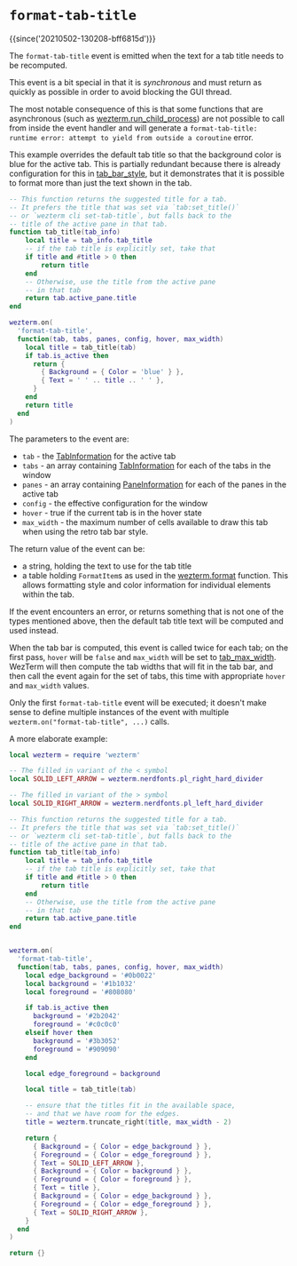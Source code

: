 # `format-tab-title`

{{since('20210502-130208-bff6815d')}}

The `format-tab-title` event is emitted when the text for a tab title
needs to be recomputed.

This event is a bit special in that it is *synchronous* and must return as
quickly as possible in order to avoid blocking the GUI thread.

The most notable consequence of this is that some functions that are
asynchronous (such as
[wezterm.run_child_process](../wezterm/run_child_process.md)) are not possible
to call from inside the event handler and will generate a `format-tab-title:
runtime error: attempt to yield from outside a coroutine` error.

This example overrides the default tab title so that the background color
is blue for the active tab.  This is partially redundant because there is
already configuration for this in [tab_bar_style](../config/tab_bar_style.md),
but it demonstrates that it is possible to format more than just the text
shown in the tab.

```lua
-- This function returns the suggested title for a tab.
-- It prefers the title that was set via `tab:set_title()`
-- or `wezterm cli set-tab-title`, but falls back to the
-- title of the active pane in that tab.
function tab_title(tab_info) 
    local title = tab_info.tab_title
    -- if the tab title is explicitly set, take that
    if title and #title > 0 then
        return title
    end
    -- Otherwise, use the title from the active pane
    -- in that tab
    return tab.active_pane.title
end

wezterm.on(
  'format-tab-title',
  function(tab, tabs, panes, config, hover, max_width)
    local title = tab_title(tab)
    if tab.is_active then
      return {
        { Background = { Color = 'blue' } },
        { Text = ' ' .. title .. ' ' },
      }
    end
    return title
  end
)
```

The parameters to the event are:

* `tab` - the [TabInformation](../TabInformation.md) for the active tab
* `tabs` - an array containing [TabInformation](../TabInformation.md) for each of the tabs in the window
* `panes` - an array containing [PaneInformation](../PaneInformation.md) for each of the panes in the active tab
* `config` - the effective configuration for the window
* `hover` - true if the current tab is in the hover state
* `max_width` - the maximum number of cells available to draw this tab when using the retro tab bar style.

The return value of the event can be:

* a string, holding the text to use for the tab title
* a table holding `FormatItem`s as used in the [wezterm.format](../wezterm/format.md) function.  This allows formatting style and color information for individual elements within the tab.

If the event encounters an error, or returns something that is not one of the
types mentioned above, then the default tab title text will be computed and
used instead.

When the tab bar is computed, this event is called twice for each tab;
on the first pass, `hover` will be `false` and `max_width` will be set
to [tab_max_width](../config/tab_max_width.md).  WezTerm will then compute
the tab widths that will fit in the tab bar, and then call the event again
for the set of tabs, this time with appropriate `hover` and `max_width`
values.

Only the first `format-tab-title` event will be executed; it doesn't make
sense to define multiple instances of the event with multiple
`wezterm.on("format-tab-title", ...)` calls.

A more elaborate example:

```lua
local wezterm = require 'wezterm'

-- The filled in variant of the < symbol
local SOLID_LEFT_ARROW = wezterm.nerdfonts.pl_right_hard_divider

-- The filled in variant of the > symbol
local SOLID_RIGHT_ARROW = wezterm.nerdfonts.pl_left_hard_divider

-- This function returns the suggested title for a tab.
-- It prefers the title that was set via `tab:set_title()`
-- or `wezterm cli set-tab-title`, but falls back to the
-- title of the active pane in that tab.
function tab_title(tab_info) 
    local title = tab_info.tab_title
    -- if the tab title is explicitly set, take that
    if title and #title > 0 then
        return title
    end
    -- Otherwise, use the title from the active pane
    -- in that tab
    return tab.active_pane.title
end


wezterm.on(
  'format-tab-title',
  function(tab, tabs, panes, config, hover, max_width)
    local edge_background = '#0b0022'
    local background = '#1b1032'
    local foreground = '#808080'

    if tab.is_active then
      background = '#2b2042'
      foreground = '#c0c0c0'
    elseif hover then
      background = '#3b3052'
      foreground = '#909090'
    end

    local edge_foreground = background

    local title = tab_title(tab)

    -- ensure that the titles fit in the available space,
    -- and that we have room for the edges.
    title = wezterm.truncate_right(title, max_width - 2)

    return {
      { Background = { Color = edge_background } },
      { Foreground = { Color = edge_foreground } },
      { Text = SOLID_LEFT_ARROW },
      { Background = { Color = background } },
      { Foreground = { Color = foreground } },
      { Text = title },
      { Background = { Color = edge_background } },
      { Foreground = { Color = edge_foreground } },
      { Text = SOLID_RIGHT_ARROW },
    }
  end
)

return {}
```
